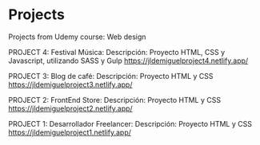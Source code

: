 # Projects
Projects from Udemy course: Web design


PROJECT 4: Festival Música:
Descripción: Proyecto HTML, CSS y Javascript, utilizando SASS y Gulp
https://jldemiguelproject4.netlify.app/

PROJECT 3: Blog de café:
Descripción: Proyecto HTML y CSS
https://jldemiguelproject3.netlify.app/

PROJECT 2: FrontEnd Store:
Descripción: Proyecto HTML y CSS
https://jldemiguelproject2.netlify.app/

PROJECT 1: Desarrollador Freelancer:
Descripción: Proyecto HTML y CSS
https://jldemiguelproject1.netlify.app/
